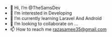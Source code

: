 - 👋 Hi, I’m @TheSamsDev
- 👀 I’m interested in Developing
- 🌱 I’m currently learning Laravel And Android
- 💞️ I’m looking to collaborate on ...
- 📫 How to reach me razasamee35@gmail.com

<!---
TheSamsDev/TheSamsDev is a ✨ special ✨ repository because its `README.md` (this file) appears on your GitHub profile.
You can click the Preview link to take a look at your changes.
--->
